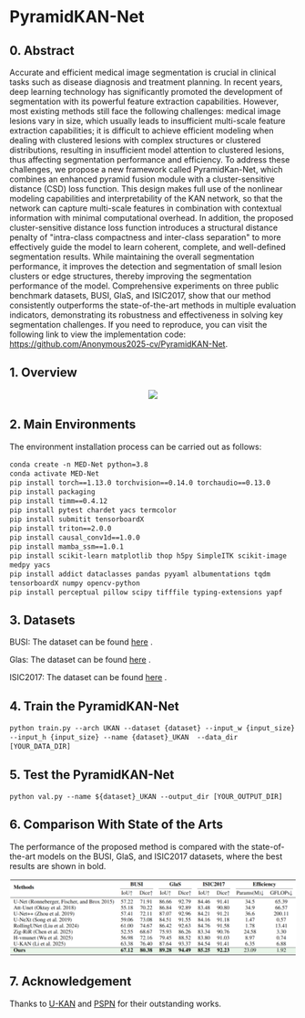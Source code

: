 # PyramidKAN-Net

## 0. Abstract

Accurate and efficient medical image segmentation is crucial in clinical tasks such as disease diagnosis and treatment planning. In recent years, deep learning technology has significantly promoted the development of segmentation with its powerful feature extraction capabilities. However, most existing methods still face the following challenges: medical image lesions vary in size, which usually leads to insufficient multi-scale feature extraction capabilities; it is difficult to achieve efficient modeling when dealing with clustered lesions with complex structures or clustered distributions, resulting in insufficient model attention to clustered lesions, thus affecting segmentation performance and efficiency. To address these challenges, we propose a new framework called PyramidKan-Net, which combines an enhanced pyramid fusion module with a cluster-sensitive distance (CSD) loss function. This design makes full use of the nonlinear modeling capabilities and interpretability of the KAN network, so that the network can capture multi-scale features in combination with contextual information with minimal computational overhead. In addition, the proposed cluster-sensitive distance loss function introduces a structural distance penalty of "intra-class compactness and inter-class separation" to more effectively guide the model to learn coherent, complete, and well-defined segmentation results. While maintaining the overall segmentation performance, it improves the detection and segmentation of small lesion clusters or edge structures, thereby improving the segmentation performance of the model. Comprehensive experiments on three public benchmark datasets, BUSI, GlaS, and ISIC2017, show that our method consistently outperforms the state-of-the-art methods in multiple evaluation indicators, demonstrating its robustness and effectiveness in solving key segmentation challenges. If you need to reproduce, you can visit the following link to view the implementation code: https://github.com/Anonymous2025-cv/PyramidKAN-Net.


## 1. Overview

<div align="center">
<img src="Figs/PyramidKAN-Net.jpg" />
</div>



## 2. Main Environments

The environment installation process can be carried out as follows:

```
conda create -n MED-Net python=3.8
conda activate MED-Net
pip install torch==1.13.0 torchvision==0.14.0 torchaudio==0.13.0 
pip install packaging
pip install timm==0.4.12
pip install pytest chardet yacs termcolor
pip install submitit tensorboardX
pip install triton==2.0.0
pip install causal_conv1d==1.0.0  
pip install mamba_ssm==1.0.1
pip install scikit-learn matplotlib thop h5py SimpleITK scikit-image medpy yacs
pip install addict dataclasses pandas pyyaml albumentations tqdm tensorboardX numpy opencv-python
pip install perceptual pillow scipy tifffile typing-extensions yapf
```



## 3. Datasets

BUSI: The dataset can be found [here](https://www.kaggle.com/datasets/aryashah2k/breast-ultrasound-images-dataset) .

Glas: The dataset can be found [here](https://websignon.warwick.ac.uk/origin/slogin?shire=https%3A%2F%2Fwarwick.ac.uk%2Fsitebuilder2%2Fshire-read&providerId=urn%3Awarwick.ac.uk%3Asitebuilder2%3Aread%3Aservice&target=https%3A%2F%2Fwarwick.ac.uk%2Ffac%2Fcross_fac%2Ftia%2Fdata%2Fglascontest&status=notloggedin) .

ISIC2017: The dataset can be found [here](https://challenge.isic-archive.com/data/) .





## 4. Train the PyramidKAN-Net

```
python train.py --arch UKAN --dataset {dataset} --input_w {input_size} --input_h {input_size} --name {dataset}_UKAN  --data_dir [YOUR_DATA_DIR]
```



## 5. Test the PyramidKAN-Net 

```
python val.py --name ${dataset}_UKAN --output_dir [YOUR_OUTPUT_DIR] 
```



## 6. Comparison With State of the Arts

The performance of the proposed method is compared with the state-of-the-art models on the BUSI, GlaS, and ISIC2017 datasets, where the best results are shown in bold.

<div align="center">
<img src="Figs/Table1.png" />
</div>



## 7. Acknowledgement

Thanks to [U-KAN](https://github.com/Zhaoyi-Yan/U-KAN) and [PSPN](https://github.com/hszhao/PSPNet) for their outstanding works.
